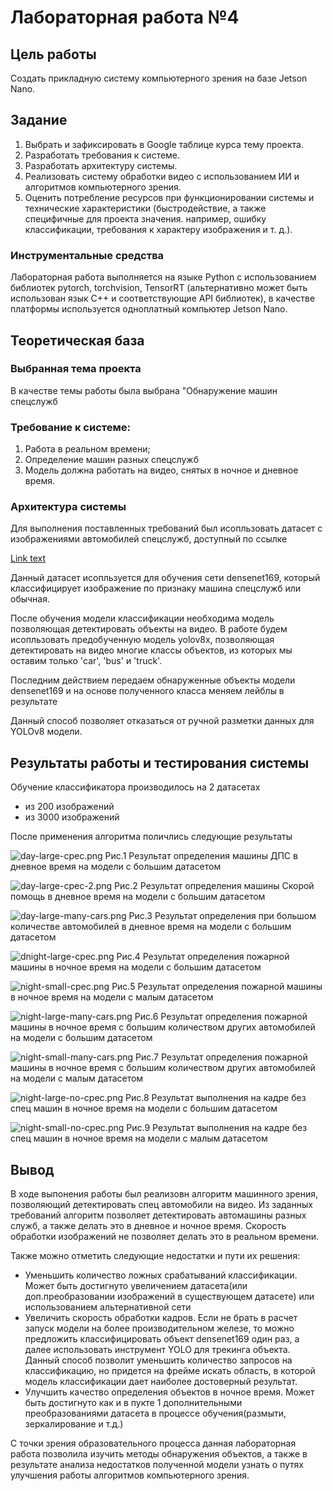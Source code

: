 # Лабораторная работа №4

## Цель работы

Создать прикладную систему компьютерного зрения на базе Jetson Nano.

## Задание

1. Выбрать и зафиксировать в Google таблице курса тему проекта.
2. Разработать требования к системе.
3. Разработать архитектуру системы.
4. Реализовать систему обработки видео с использованием ИИ и алгоритмов
компьютерного зрения.
5. Оценить потребление ресурсов при функционировании системы и технические
характеристики (быстродействие, а также специфичные для проекта значения.
например, ошибку классификации, требования к характеру изображения и т. д.).

### Инструментальные средства

Лабораторная работа выполняется на языке Python с использованием библиотек pytorch,
torchvision, TensorRT (альтернативно может быть использован язык C++ и
соответствующие API библиотек), в качестве платформы используется одноплатный
компьютер Jetson Nano.

## Теоретическая база

### Выбранная тема проекта

В качестве темы работы была выбрана "Обнаружение машин спецслужб

### Требование к системе: 
1. Работа в реальном времени;
2. Определение машин разных спецслужб
3. Модель должна работать на видео, снятых в ночное и дневное время.

### Архитектура системы

Для выполнения поставленных требований был исопльзовать датасет с изображениями автомобилей спецслужб, доступный по ссылке

[Link text](https://www.kaggle.com/datasets/k1rsn7/dataset-for-classification-of-specialty-cars)

Данный датасет исопльзуется для обучения сети densenet169, который классифицирует изображение по признаку машина спецслужб или обычная.

После обучения модели классификации необходима модель позволяющая детектировать объекты на видео. В работе будем исопльзовать предобученную модель yolov8x, позволяющая детектировать на видео многие классы объектов, из которых мы оставим только 'car', 'bus' и 'truck'.

Последним действием передаем обнаруженные объекты модели densenet169 и на основе полученного клаcса меняем лейблы в результате

Данный способ позволяет отказаться от ручной разметки данных для YOLOv8 модели.

## Результаты работы и тестирования системы

Обучение классификатора производилось на 2 датасетах
  * из 200 изображений
  * из 3000 изображений

После применения алгоритма поличлись следующие результаты

![day-large-cpec.png](./img/day-large-cpec.png)
Рис.1 Результат определения машины ДПС в дневное время на модели с большим датасетом

![day-large-cpec-2.png](./img/day-large-cpec-2.png)
Рис.2 Результат определения машины Скорой помощь в дневное время на модели с большим датасетом

![day-large-many-cars.png](./img/day-large-many-cars.png)
Рис.3 Результат определения при большом количестве автомобилей в дневное время на модели с большим датасетом

![dnight-large-cpec.png](./img/night-large-cpec.png)
Рис.4 Результат определения пожарной машины в ночное время на модели с большим датасетом

![night-small-cpec.png](./img/night-small-cpec.png)
Рис.5 Результат определения пожарной машины в ночное время на модели с малым датасетом

![night-large-many-cars.png](./img/night-large-many-cars.png)
Рис.6 Результат определения пожарной машины в ночное время с большим количеством других автомобилей на модели с большим датасетом

![night-small-many-cars.png](./img/night-small-many-cars.png)
Рис.7 Результат определения пожарной машины в ночное время с большим количеством других автомобилей на модели с малым датасетом

![night-large-no-cpec.png](./img/night-large-no-cpec.png)
Рис.8 Результат выполнения на кадре без спец машин  в ночное время на модели с большим датасетом

![night-small-no-cpec.png](./img/night-small-no-cpec.png)
Рис.9 Результат выполнения на кадре без спец машин  в ночное время на модели с малым датасетом


## Вывод

В ходе выпонения работы был реализовн алгоритм машинного зрения, позволяющий детектировать спец автомобили на видео.
Из заданных требований алгоритм позволяет детектировать автомашины разных служб, а также делать это в дневное и ночное время. Скорость обработки изображений не позволяет делать это в реальном времени.

Также можно отметить следующие недостатки и пути их решения:

  * Уменьшить количество ложных срабатываний классификации. Может быть достигнуто увеличением датасета(или доп.преобразовании изображений в существующем датасете) или использованием альтернативной сети
  * Увеличить скорость обработки кадров. Если не брать в расчет запуск модели на более производительном железе, то можно предложить классифицировать объект densenet169 один раз, а далее использовать инструмент YOLO для трекинга объекта. Данный способ позволит уменьшить количество запросов на классификацию, но придется на фрейме искать область, в которой модель классификации дает наиболее достоверный результат.
  * Улучшить качество определения объектов в ночное время. Может быть достигнуто как и в пукте 1 дополнительными преобразованиями датасета в процессе обучения(размыти, зеркалирование и т.д.)

С точки зрения образовательного процесса данная лабораторная работа позволила изучить методы обнаружения объектов, а также в результате анализа недостатков полученной модели узнать о путях улучшения работы алгоритмов компьютерного зрения.
